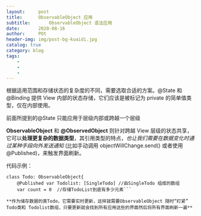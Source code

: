 ```yaml
---  
layout:     post
title:      ObservableObject 应用
subtitle:       ObservableObject 语法应用
date:       2020-08-16
author:     POt
header-img: img/post-bg-kuaidi.jpg
catalog: true
category: blog
tags:       
    -   
    -   
    -   
---
```


根据适用范围和存储状态的复杂度的不同，需要选取合适的方案。@State 和 @Binding 提供 View 内部的状态存储，它们应该是被标记为 private 的简单值类型，仅在内部使用。

前面所提到的@State 只能应用于层级内部或跨越一个层级

**ObservableObject** 和 **@ObservedObject** 则针对跨越 View 层级的状态共享，它可以**处理更复杂的数据类型**，其引用类型的特点，*也让我们需要在数据变化时通过某种手段向外发送通知* (比如手动调用 objectWillChange.send() 或者使用 @Published)，来触发界面刷新。

代码示例：
```
class Todo: ObservableObject{
    @Published var Todolist: [SingleTodo] //由SingleTodo 组成的数组
    var count = 0  //存储TodoList到底有多少元素```

**作为储存数据的类Todo，它需要实时更新，这样就需要ObservableObject 随时“盯紧” Todo类和 Todolist数组，只要更新就会找到所有应用这些的界面然后将所有界面刷新一遍**
